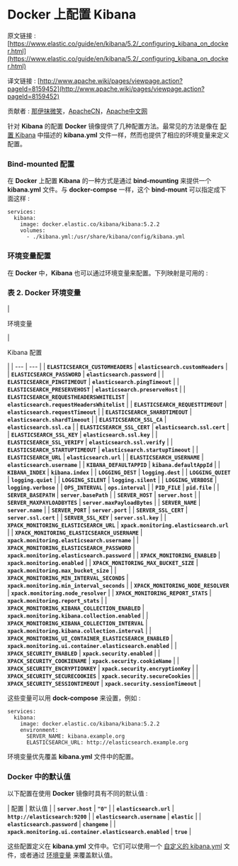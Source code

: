 # Docker 上配置 Kibana

原文链接 : [https://www.elastic.co/guide/en/kibana/5.2/_configuring_kibana_on_docker.html](https://www.elastic.co/guide/en/kibana/5.2/_configuring_kibana_on_docker.html)

译文链接 : [http://www.apache.wiki/pages/viewpage.action?pageId=8159452](http://www.apache.wiki/pages/viewpage.action?pageId=8159452)

贡献者 : [那伊抹微笑](/display/~wangyangting)，[ApacheCN](/display/~apachecn)，[Apache中文网](/display/~apachechina)

针对 **Kibana** 的配置 **Docker** 镜像提供了几种配置方法。最常见的方法是像在 [配置 Kibana](/pages/viewpage.action?pageId=8159438) 中描述的 **kibana.yml** 文件一样，然而也提供了相应的环境变量来定义配置。

### Bind-mounted 配置

在 **Docker** 上配置 **Kibana** 的一种方式是通过 **bind-mounting** 来提供一个 **kibana.yml** 文件。与 **docker-compse** 一样，这个 **bind-mount** 可以指定成下面这样 : 

```
services:
  kibana:
    image: docker.elastic.co/kibana/kibana:5.2.2
    volumes:
      - ./kibana.yml:/usr/share/kibana/config/kibana.yml
```

### 环境变量配置

在 **Docker** 中，**Kibana** 也可以通过环境变量来配置。下列映射是可用的 : 

### 表 2\. Docker 环境变量

| 

环境变量

 | 

Kibana 配置

 |
| --- | --- |
| **`ELASTICSEARCH_CUSTOMHEADERS`** | **`elasticsearch.customHeaders`** |
| **`ELASTICSEARCH_PASSWORD`** | **`elasticsearch.password`** |
| **`ELASTICSEARCH_PINGTIMEOUT`** | **`elasticsearch.pingTimeout`** |
| **`ELASTICSEARCH_PRESERVEHOST`** | **`elasticsearch.preserveHost`** |
| **`ELASTICSEARCH_REQUESTHEADERSWHITELIST`** | **`elasticsearch.requestHeadersWhitelist`** |
| **`ELASTICSEARCH_REQUESTTIMEOUT`** | **`elasticsearch.requestTimeout`** |
| **`ELASTICSEARCH_SHARDTIMEOUT`** | **`elasticsearch.shardTimeout`** |
| **`ELASTICSEARCH_SSL_CA`** | **`elasticsearch.ssl.ca`** |
| **`ELASTICSEARCH_SSL_CERT`** | **`elasticsearch.ssl.cert`** |
| **`ELASTICSEARCH_SSL_KEY`** | **`elasticsearch.ssl.key`** |
| **`ELASTICSEARCH_SSL_VERIFY`** | **`elasticsearch.ssl.verify`** |
| **`ELASTICSEARCH_STARTUPTIMEOUT`** | **`elasticsearch.startupTimeout`** |
| **`ELASTICSEARCH_URL`** | **`elasticsearch.url`** |
| **`ELASTICSEARCH_USERNAME`** | **`elasticsearch.username`** |
| **`KIBANA_DEFAULTAPPID`** | **`kibana.defaultAppId`** |
| **`KIBANA_INDEX`** | **`kibana.index`** |
| **`LOGGING_DEST`** | **`logging.dest`** |
| **`LOGGING_QUIET`** | **`logging.quiet`** |
| **`LOGGING_SILENT`** | **`logging.silent`** |
| **`LOGGING_VERBOSE`** | **`logging.verbose`** |
| **`OPS_INTERVAL`** | **`ops.interval`** |
| **`PID_FILE`** | **`pid.file`** |
| **`SERVER_BASEPATH`** | **`server.basePath`** |
| **`SERVER_HOST`** | **`server.host`** |
| **`SERVER_MAXPAYLOADBYTES`** | **`server.maxPayloadBytes`** |
| **`SERVER_NAME`** | **`server.name`** |
| **`SERVER_PORT`** | **`server.port`** |
| **`SERVER_SSL_CERT`** | **`server.ssl.cert`** |
| **`SERVER_SSL_KEY`** | **`server.ssl.key`** |
| **`XPACK_MONITORING_ELASTICSEARCH_URL`** | **`xpack.monitoring.elasticsearch.url`** |
| **`XPACK_MONITORING_ELASTICSEARCH_USERNAME`** | **`xpack.monitoring.elasticsearch.username`** |
| **`XPACK_MONITORING_ELASTICSEARCH_PASSWORD`** | **`xpack.monitoring.elasticsearch.password`** |
| **`XPACK_MONITORING_ENABLED`** | **`xpack.monitoring.enabled`** |
| **`XPACK_MONITORING_MAX_BUCKET_SIZE`** | **`xpack.monitoring.max_bucket_size`** |
| **`XPACK_MONITORING_MIN_INTERVAL_SECONDS`** | **`xpack.monitoring.min_interval_seconds`** |
| **`XPACK_MONITORING_NODE_RESOLVER`** | **`xpack.monitoring.node_resolver`** |
| **`XPACK_MONITORING_REPORT_STATS`** | **`xpack.monitoring.report_stats`** |
| **`XPACK_MONITORING_KIBANA_COLLECTION_ENABLED`** | **`xpack.monitoring.kibana.collection.enabled`** |
| **`XPACK_MONITORING_KIBANA_COLLECTION_INTERVAL`** | **`xpack.monitoring.kibana.collection.interval`** |
| **`XPACK_MONITORING_UI_CONTAINER_ELASTICSEARCH_ENABLED`** | **`xpack.monitoring.ui.container.elasticsearch.enabled`** |
| **`XPACK_SECURITY_ENABLED`** | **`xpack.security.enabled`** |
| **`XPACK_SECURITY_COOKIENAME`** | **`xpack.security.cookieName`** |
| **`XPACK_SECURITY_ENCRYPTIONKEY`** | **`xpack.security.encryptionKey`** |
| **`XPACK_SECURITY_SECURECOOKIES`** | **`xpack.security.secureCookies`** |
| **`XPACK_SECURITY_SESSIONTIMEOUT`** | **`xpack.security.sessionTimeout`** |

这些变量可以用 **dock-compose** 来设置，例如 : 

```
services:
  kibana:
    image: docker.elastic.co/kibana/kibana:5.2.2
    environment:
      SERVER_NAME: kibana.example.org
      ELASTICSEARCH_URL: http://elasticsearch.example.org
```

环境变量优先覆盖 **kibana.yml** 文件中的配置。

### Docker 中的默认值

以下配置在使用 **Docker** 镜像时具有不同的默认值 : 

| 配置 | 默认值 |
| **`server.host`** | **`"0"`** |
| **`elasticsearch.url`** | **`http://elasticsearch:9200`** |
| **`elasticsearch.username`** | **`elastic`** |
| **`elasticsearch.password`** | **`changeme`** |
| **`xpack.monitoring.ui.container.elasticsearch.enabled`** | **`true`** |

这些配置定义在 **kibana.yml** 文件中。它们可以使用一个 [自定义的 kibana.yml](http://www.apache.wiki/pages/viewpage.action?pageId=8159452#Docker上配置Kibana-Bind-mounted配置) 文件，或者通过 [环境变量](http://www.apache.wiki/pages/viewpage.action?pageId=8159452#Docker上配置Kibana-表2.Docker环境变量) 来覆盖默认值。